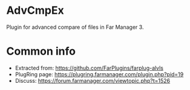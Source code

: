 # AdvCmpEx
Plugin for advanced compare of files in Far Manager 3.

# Common info
* Extracted from: https://github.com/FarPlugins/farplug-alvls 
* PlugRing page: https://plugring.farmanager.com/plugin.php?pid=19
* Discuss: https://forum.farmanager.com/viewtopic.php?t=1526